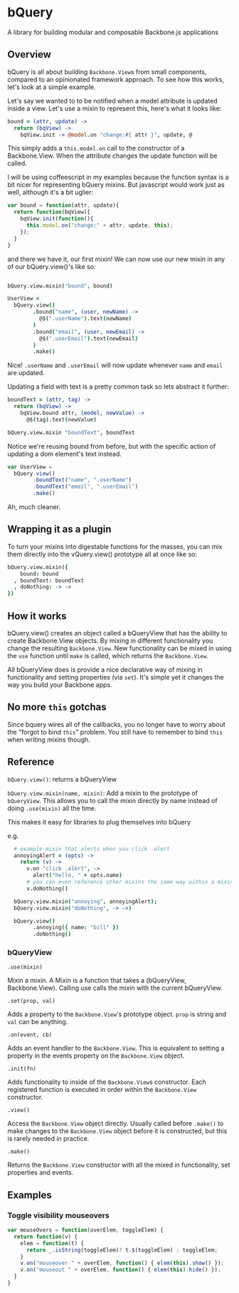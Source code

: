 # bQuery

A library for building modular and composable Backbone.js applications

## Overview

bQuery is all about building `Backbone.View`s from small components, compared to
an opinionated framework approach. To see how this works, let's look at a simple
example.

Let's say we wanted to to be notified when a model attribute is updated inside a
view. Let's use a mixin to represent this, here's what it looks like:

```coffee
bound = (attr, update) ->
  return (bqView) ->
    bqView.init -> @model.on "change:#{ attr }", update, @
```

This simply adds a `this.model.on` call to the constructor of a Backbone.View.
When the attribute changes the update function will be called.

I will be using coffeescript in my examples because the function syntax is a bit
nicer for representing bQuery mixins. But javascript would work just as well,
although it's a bit uglier:

```js
var bound = function(attr, update){
  return function(bqView){
    bqView.init(function(){
      this.model.on("change:" + attr, update, this);
    });
  }
}
```

and there we have it, our first mixin! We can now use our new mixin in any of
our bQuery.view()'s like so:

```coffee

bQuery.view.mixin("bound", bound)

UserView =
  bQuery.view()
        .bound("name", (user, newName) ->
          @$(".userName").text(newName)
        )
        .bound("email", (user, newEmail) ->
          @$(".userEmail").text(newEmail)
        )
        .make()
```

Nice! `.userName` and `.userEmail` will now update whenever `name` and `email`
are updated.

Updating a field with text is a pretty common task so lets abstract it further:

```coffee
boundText = (attr, tag) ->
  return (bqView) ->
    bqView.bound attr, (model, newValue) ->
      @$(tag).text(newValue)

bQuery.view.mixin "boundText", boundText
```

Notice we're reusing bound from before, but with the specific action of updating
a dom element's text instead.

```js
var UserView =
  bQuery.view()
        .boundText("name", ".userName")
        .boundText("email", ".userEmail")
        .make()
```

Ah, much cleaner.

## Wrapping it as a plugin

To turn your mixins into digestable functions for the masses, you can mix them
directly into the vQuery.view() prototype all at once like so:

```coffee
bQuery.view.mixin({
    bound: bound
  , boundText: boundText
  , doNothing: -> ->
})

```

## How it works

bQuery.view() creates an object called a bQueryView that has the ability to
create Backbone.View objects. By mixing in different functionality you change
the resulting `Backbone.View`. New functionality can be mixed in using the `use`
function until `make` is called, which returns the `Backbone.View`.

All bQueryView does is provide a nice declarative way of mixing in functionality
and setting properties (via `set`). It's simple yet it changes the way you build
your Backbone apps.

## No more `this` gotchas

Since bquery wires all of the callbacks, you no longer have to worry about
the "forgot to bind `this`" problem. You still have to remember to
bind `this` when writing mixins though.

## Reference

`bQuery.view()`: returns a bQueryView

`bQuery.view.mixin(name, mixin)`: Add a mixin to the prototype of `bQueryView`.
This allows you to call the mixin directly by name instead of doing `.use(mixin)`
all the time.

This makes it easy for libraries to plug themselves into bQuery

e.g.

```coffeescript
  # example mixin that alerts when you click .alert
  annoyingAlert = (opts) ->
    return (v) ->
      v.on "click .alert", ->
        alert("hello, " + opts.name)
      # you can even reference other mixins the same way within a mixin!
      v.doNothing()

  bQuery.view.mixin("annoying", annoyingAlert);
  bQuery.view.mixin("doNothing", -> ->)

  bQuery.view()
        .annoying({ name: "bill" })
        .doNothing()
```

### bQueryView

`.use(mixin)`

Mixin a mixin. A Mixin is a function that takes a (bQueryView, Backbone.View).
Calling use calls the mixin with the current bQueryView.

`.set(prop, val)`

Adds a property to the `Backbone.View`'s prototype object. `prop` is string and
`val` can be anything.

`.on(event, cb)`

Adds an event handler to the `Backbone.View`. This is equivalent to setting a
property in the events property on the `Backbone.View` object.

`.init(fn)`

Adds functionality to inside of the `Backbone.View`s constructor. Each
registered function is executed in order within the `Backbone.View` constructor.

`.view()`

Access the `Backbone.View` object directly. Usually called before `.make()` to
make changes to the `Backbone.View` object before it is constructed, but this is
rarely needed in practice.

`.make()`

Returns the `Backbone.View` constructor with all the mixed in functionality, set
properties and events.

## Examples

### Toggle visibility mouseovers
```js
var mouseOvers = function(overElem, toggleElem) {
  return function(v) {
    elem = function(t) {
      return _.isString(toggleElem)? t.$(toggleElem) : toggleElem;
    }
    v.on("mouseover " + overElem, function() { elem(this).show() });
    v.on("mouseout " + overElem, function() { elem(this).hide() });
  }
}
```
